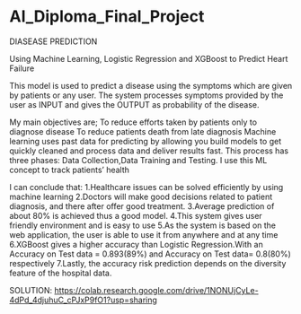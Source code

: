 # AI_Diploma_Final_Project
 DIASEASE PREDICTION

Using Machine Learning, Logistic Regression and XGBoost to Predict Heart Failure

This model is used to predict  a disease using the symptoms which are given by patients or any user.
The system processes symptoms provided by the user as INPUT and gives the OUTPUT as probability of the disease.

My main objectives are; To reduce efforts taken by patients only to diagnose disease
                        To reduce patients death from late diagnosis 
 Machine learning uses past data for predicting by allowing you build models to get quickly cleaned  and process data and deliver results fast.
This process has three phases: Data Collection,Data Training and Testing.
I use this ML concept to track patients’ health

I can conclude that:
                   1.Healthcare issues can be solved efficiently by using machine learning
                   2.Doctors will make good decisions related to patient diagnosis, and there after offer good treatment.
                   3.Average prediction of about 80% is achieved thus a good model.
                   4.This system gives user friendly environment and is easy to use
                   5.As the system is based on the web application, the user is able to use it from anywhere and at any time
                   6.XGBoost gives a higher accuracy than Logistic Regression.With an Accuracy on Test data = 0.893(89%) and Accuracy on Test data= 0.8(80%) respectively
                   7.Lastly, the accuracy risk prediction depends on the diversity feature of the hospital data.


SOLUTION:
https://colab.research.google.com/drive/1NONUjCyLe-4dPd_4djuhuC_cPJxP9fO1?usp=sharing

